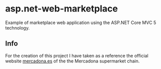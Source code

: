 # asp.net-web-marketplace
Example of marketplace web application using the ASP.NET Core MVC 5 technology.
## Info
For the creation of this project I have taken as a reference the official website [mercadona.es](https://www.mercadona.es/) of the the Mercadona supermarket chain.
